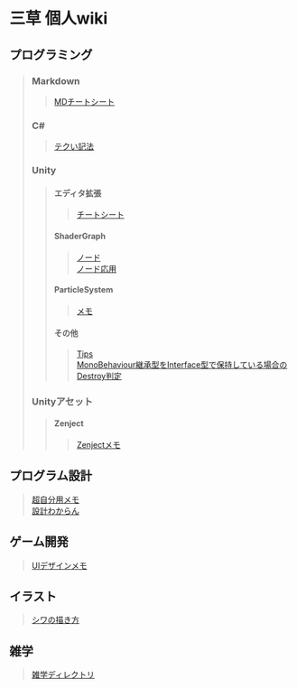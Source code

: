 # 三草 個人wiki

## プログラミング
> ### Markdown
>> [MDチートシート](/Markdown/CheatSheet.md) 
> ### C#  
>> [テクい記法](/C#)  
> ### Unity
>> #### エディタ拡張
>>> [チートシート](/Unity/EditorExtension/CheatSheet.md)  
>> #### ShaderGraph
>>> [ノード](/Unity/ShaderGraph/Node.md)  
>>> [ノード応用](/Unity/ShaderGraph/AppliedNode.md)  
>> #### ParticleSystem
>>> [メモ](/Unity/ParticleSystem/Memo.md)  
>> #### その他
>>> [Tips](/Unity/Other/Tips.md)  
>>> [MonoBehaviour継承型をInterface型で保持している場合のDestroy判定](/Unity/Other/DestroyCheckTroughInterface.md)  
> ### Unityアセット
>> #### Zenject
>>> [Zenjectメモ](/Unity/Zenject/ZenjectMemo.md) 
## プログラム設計
> [超自分用メモ](/ProgramDesign/ProgramDesignMemo.md)  
> [設計わからん](/ProgramDesign/ProgramDesign.md) 


## ゲーム開発
> [UIデザインメモ](/GameDevelopment/UIDesign.md) 

## イラスト
> [シワの描き方](/Picture/Wrinkle.md)  

## 雑学
> [雑学ディレクトリ](/Trivia) 
